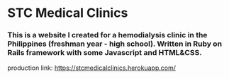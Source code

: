 # STC Medical Clinics

### This is a website I created for a hemodialysis clinic in the Philippines (freshman year - high school). Written in Ruby on Rails framework with some Javascript and HTML&CSS.

production link: https://stcmedicalclinics.herokuapp.com/ 
